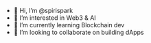 - 👋 Hi, I’m @spirispark
- 👀 I’m interested in Web3 & AI
- 🌱 I’m currently learning Blockchain dev
- 💞️ I’m looking to collaborate on building dApps

<!---
gitispark/gitispark is a ✨ special ✨ repository because its `README.md` (this file) appears on your GitHub profile.
You can click the Preview link to take a look at your changes.
--->
